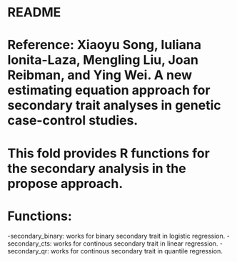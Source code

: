 # README

# Reference: Xiaoyu Song, Iuliana Ionita-Laza, Mengling Liu, Joan Reibman, and Ying Wei. A new estimating equation approach for secondary trait analyses in genetic case-control studies. 

# This fold provides R functions for the secondary analysis in the propose approach.

# Functions:
  -secondary_binary: works for binary secondary trait in logistic regression.
  -secondary_cts: works for continous secondary trait in linear regression.
  -secondary_qr: works for continous secondary trait in quantile regression.
